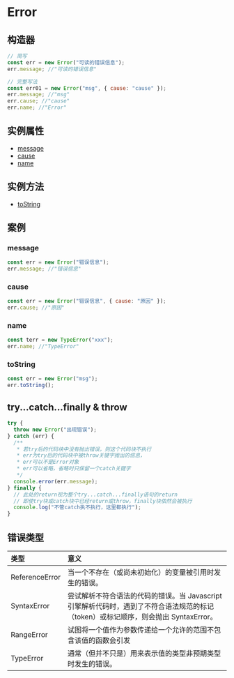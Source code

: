 # Error

## 构造器

```js
// 简写
const err = new Error("可读的错误信息");
err.message; //"可读的错误信息"

// 完整写法
const err01 = new Error("msg", { cause: "cause" });
err.message; //"msg"
err.cause; //"cause"
err.name; //"Error"
```

## 实例属性

- [message](#message)
- [cause](#cause)
- [name](#name)

## 实例方法

- [toString](#tostring)

## 案例

### message

```js
const err = new Error("错误信息");
err.message; //"错误信息"
```

### cause

```js
const err = new Error("错误信息", { cause: "原因" });
err.cause; //"原因"
```

### name

```js
const terr = new TypeError("xxx");
err.name; //"TypeError"
```

### toString

```js
const err = new Error("msg");
err.toString();
```

## try...catch...finally & throw

```js
try {
  throw new Error("出现错误");
} catch (err) {
  /**
   * 若try后的代码块中没有抛出错误，则这个代码块不执行
   * err为try后的代码块中被throw关键字抛出的信息，
   * err可以不是Error对象
   * err可以省略，省略时只保留一个catch关键字
   */
  console.error(err.message);
} finally {
  // 此处的return视为整个try...catch...finally语句的return
  // 即使try块或catch块中已经return或throw，finally块依然会被执行
  console.log("不管catch执不执行，这里都执行");
}
```

## 错误类型

| 类型           | 意义                                                                                                                                |
| :------------- | :---------------------------------------------------------------------------------------------------------------------------------- |
| ReferenceError | 当一个不存在（或尚未初始化）的变量被引用时发生的错误。                                                                              |
| SyntaxError    | 尝试解析不符合语法的代码的错误。当 Javascript 引擎解析代码时，遇到了不符合语法规范的标记（token）或标记顺序，则会抛出 SyntaxError。 |
| RangeError     | 试图将一个值作为参数传递给一个允许的范围不包含该值的函数会引发                                                                      |
| TypeError      | 通常（但并不只是）用来表示值的类型非预期类型时发生的错误。                                                                          |
